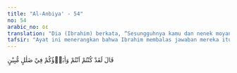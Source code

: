 ```yaml
---
title: "Al-Anbiya' - 54"
no: 54
arabic_no: ٥٤
translation: "Dia (Ibrahim) berkata, “Sesungguhnya kamu dan nenek moyang kamu berada dalam kesesatan yang nyata.”"
tafsir: "Ayat ini menerangkan bahwa Ibrahim membalas jawaban mereka itu dengan menunjukkan keburukan perbuatan nenek moyang mereka yang menyembah selain Allah. Ibrahim mengatakan kepada ayahnya dan juga kaumnya, bahwa mereka semuanya berada dalam kesesatan, karena mereka menyembah patung dan berhala. Dengan perbuatan itu mereka telah jauh dari kebenaran dan menyimpang dari jalan yang benar. Mereka tidak berpegang kepada agama yang benar dan akal sehat. Yang menjadi pegangan mereka hanyalah keinginan hawa nafsu dan bisikan iblis."
---
```

قَالَ لَقَدْ كُنْتُمْ اَنْتُمْ وَاٰبَاۤؤُكُمْ فِيْ ضَلٰلٍ مُّبِيْنٍ 